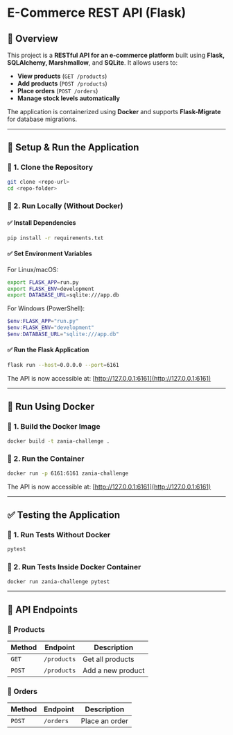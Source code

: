 # E-Commerce REST API (Flask)

## 📌 Overview
This project is a **RESTful API for an e-commerce platform** built using **Flask, SQLAlchemy, Marshmallow**, and **SQLite**. It allows users to:
- **View products** (`GET /products`)
- **Add products** (`POST /products`)
- **Place orders** (`POST /orders`)
- **Manage stock levels automatically**

The application is containerized using **Docker** and supports **Flask-Migrate** for database migrations.

---

## 🚀 **Setup & Run the Application**

### 🔹 1. **Clone the Repository**
```bash
git clone <repo-url>
cd <repo-folder>
```

### 🔹 2. **Run Locally (Without Docker)**
#### ✅ **Install Dependencies**
```bash
pip install -r requirements.txt
```
#### ✅ **Set Environment Variables**
For Linux/macOS:
```bash
export FLASK_APP=run.py
export FLASK_ENV=development
export DATABASE_URL=sqlite:///app.db
```
For Windows (PowerShell):
```powershell
$env:FLASK_APP="run.py"
$env:FLASK_ENV="development"
$env:DATABASE_URL="sqlite:///app.db"
```

#### ✅ **Run the Flask Application**
```bash
flask run --host=0.0.0.0 --port=6161
```
The API is now accessible at: [http://127.0.0.1:6161](http://127.0.0.1:6161)

---

## 🐳 **Run Using Docker**

### 🔹 1. **Build the Docker Image**
```bash
docker build -t zania-challenge .
```
### 🔹 2. **Run the Container**
```bash
docker run -p 6161:6161 zania-challenge
```
The API is now accessible at: [http://127.0.0.1:6161](http://127.0.0.1:6161)

---

## ✅ **Testing the Application**

### 🔹 1. **Run Tests Without Docker**
```bash
pytest
```

### 🔹 2. **Run Tests Inside Docker Container**
```bash
docker run zania-challenge pytest
```

---

## 🔧 **API Endpoints**

### **📌 Products**
| Method | Endpoint      | Description         |
|--------|-------------|--------------------|
| `GET`  | `/products`  | Get all products   |
| `POST` | `/products`  | Add a new product  |

### **📌 Orders**
| Method | Endpoint    | Description         |
|--------|------------|--------------------|
| `POST` | `/orders`   | Place an order     |
